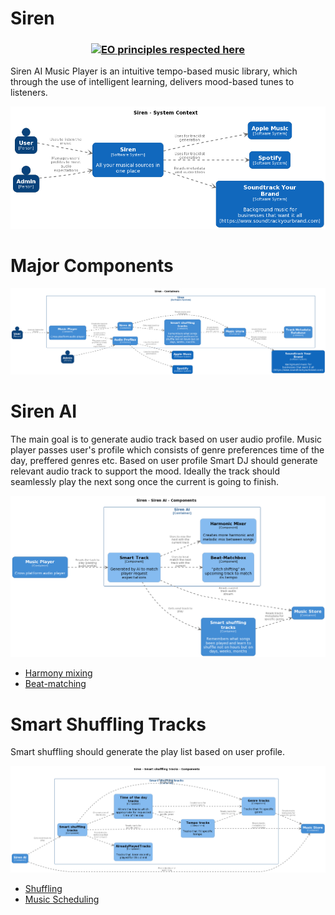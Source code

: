 # Siren

<h3 align="center">
   
  [![EO principles respected here](https://www.elegantobjects.org/badge.svg)](https://www.elegantobjects.org)
  <!-- [![PDD status](https://www.0pdd.com/svg?name=deniszhukovski/webrequest.elegant)](https://www.0pdd.com/p?name=deniszhukovski/webrequest.elegant) -->
</h3>

Siren AI Music Player is an intuitive tempo-based music library, which through the use of intelligent learning, delivers mood-based tunes to listeners.

 ![Alt text](docs/Siren.Context.png?raw=true "Sirent Context")

# Major Components

 ![Alt text](docs/Siren.Container.png?raw=true "Sirent Software System")

 # Siren AI

The main goal is to generate audio track based on user audio profile. Music player passes user's profile which consists of genre preferences time of the day, preffered genres etc. Based on user profile Smart DJ should generate relevant audio track to support the mood. Ideally the track should seamlessly play the next song once the current is going to finish.

![Alt text](docs/Siren.DJ.Component.png?raw=true "Sirent Software System")

- [Harmony mixing](docs/Harmony%20mixing.md)
- [Beat-matching](docs/Beat-matching%20algo.md)

# Smart Shuffling Tracks

Smart shuffling should generate the play list based on user profile.

![Alt text](docs/Siren.SmatrShuffling.Component.png?raw=true "Sirent Smart Shuffling Tracks")

- [Shuffling](docs/Shuffling.md)
- [Music Scheduling](docs/Music%20Scheduling.md)